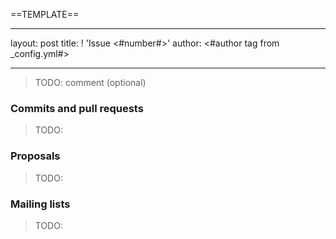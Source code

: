 ==TEMPLATE==

---

layout: post
title: ! 'Issue <#number#>'
author: <#author tag from _config.yml#>

---

> TODO: comment (optional)

<!--excerpt-->

### Commits and pull requests

> TODO:

### Proposals

> TODO:

### Mailing lists

> TODO:
